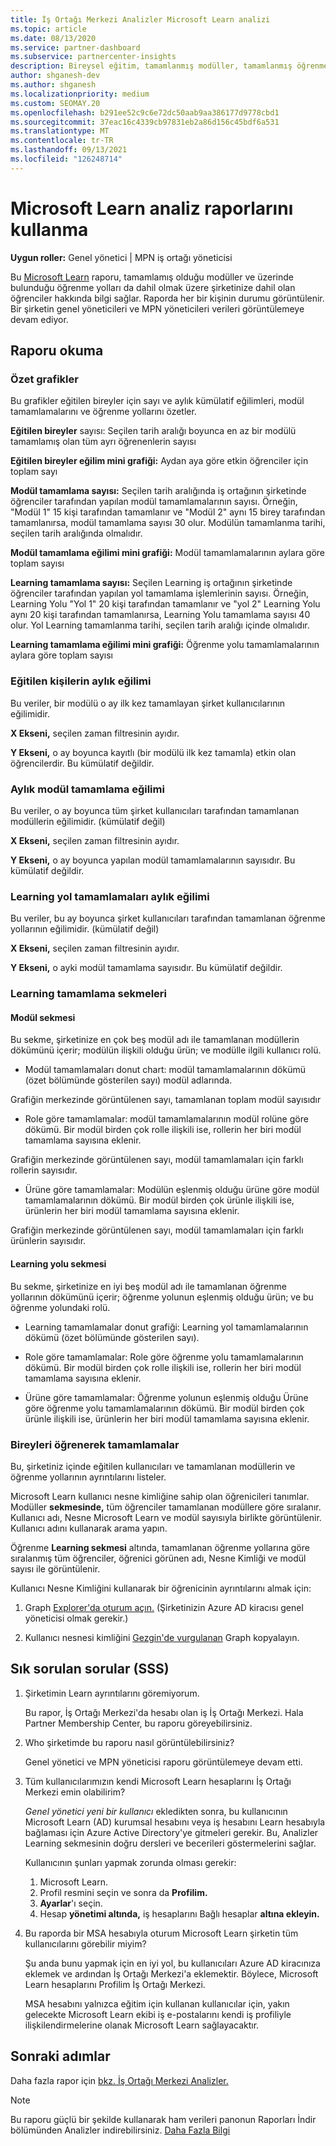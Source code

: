 ```yaml
---
title: İş Ortağı Merkezi Analizler Microsoft Learn analizi
ms.topic: article
ms.date: 08/13/2020
ms.service: partner-dashboard
ms.subservice: partnercenter-insights
description: Bireysel eğitim, tamamlanmış modüller, tamamlanmış öğrenme yolları ve daha fazlası hakkında veriden yararlanarak şirketinize gelenleri takip edin.
author: shganesh-dev
ms.author: shganesh
ms.localizationpriority: medium
ms.custom: SEOMAY.20
ms.openlocfilehash: b291ee52c9c6e72dc50aab9aa386177d9778cbd1
ms.sourcegitcommit: 37eac16c4339cb97831eb2a86d156c45bdf6a531
ms.translationtype: MT
ms.contentlocale: tr-TR
ms.lasthandoff: 09/13/2021
ms.locfileid: "126248714"
---
```

# <a name="use-microsoft-learn-analytics-reports"></a>Microsoft Learn analiz raporlarını kullanma

**Uygun roller:** Genel yönetici | MPN iş ortağı yöneticisi

Bu [Microsoft Learn](/learn/) raporu, tamamlamış olduğu modüller ve üzerinde bulunduğu öğrenme yolları da dahil olmak üzere şirketinize dahil olan öğrenciler hakkında bilgi sağlar. Raporda her bir kişinin durumu görüntülenir. Bir şirketin genel yöneticileri ve MPN yöneticileri verileri görüntülemeye devam ediyor.

## <a name="how-to-read-the-report"></a>Raporu okuma

### <a name="summary-charts"></a>Özet grafikler

Bu grafikler eğitilen bireyler için sayı ve aylık kümülatif eğilimleri, modül tamamlamalarını ve öğrenme yollarını özetler.

**Eğitilen bireyler** sayısı: Seçilen tarih aralığı boyunca en az bir modülü tamamlamış olan tüm ayrı öğrenenlerin sayısı 

**Eğitilen bireyler eğilim mini grafiği:** Aydan aya göre etkin öğrenciler için toplam sayı 

**Modül tamamlama sayısı:** Seçilen tarih aralığında iş ortağının şirketinde öğrenciler tarafından yapılan modül tamamlamalarının sayısı.
Örneğin, "Modül 1" 15 kişi tarafından tamamlanır ve "Modül 2" aynı 15 birey tarafından tamamlanırsa, modül tamamlama sayısı 30 olur. Modülün tamamlanma tarihi, seçilen tarih aralığında olmalıdır.

**Modül tamamlama eğilimi mini grafiği:** Modül tamamlamalarının aylara göre toplam sayısı 

**Learning tamamlama sayısı:** Seçilen Learning iş ortağının şirketinde öğrenciler tarafından yapılan yol tamamlama işlemlerinin sayısı.
Örneğin, Learning Yolu "Yol 1" 20 kişi tarafından tamamlanır ve "yol 2" Learning Yolu aynı 20 kişi tarafından tamamlanırsa, Learning Yolu tamamlama sayısı 40 olur. Yol Learning tamamlanma tarihi, seçilen tarih aralığı içinde olmalıdır.

**Learning tamamlama eğilimi mini grafiği:** Öğrenme yolu tamamlamalarının aylara göre toplam sayısı 

### <a name="trained-individuals-monthly-trend"></a>Eğitilen kişilerin aylık eğilimi

Bu veriler, bir modülü o ay ilk kez tamamlayan şirket kullanıcılarının eğilimidir. 

**X Ekseni,** seçilen zaman filtresinin ayıdır. 

**Y Ekseni,** o ay boyunca kayıtlı (bir modülü ilk kez tamamla) etkin olan öğrencilerdir. Bu kümülatif değildir.

### <a name="module-completions-monthly-trend"></a>Aylık modül tamamlama eğilimi

Bu veriler, o ay boyunca tüm şirket kullanıcıları tarafından tamamlanan modüllerin eğilimidir. (kümülatif değil) 

**X Ekseni,** seçilen zaman filtresinin ayıdır. 

**Y Ekseni,** o ay boyunca yapılan modül tamamlamalarının sayısıdır. Bu kümülatif değildir.

### <a name="learning-path-completions-monthly-trend"></a>Learning yol tamamlamaları aylık eğilimi

Bu veriler, bu ay boyunca şirket kullanıcıları tarafından tamamlanan öğrenme yollarının eğilimidir. (kümülatif değil) 

**X Ekseni,** seçilen zaman filtresinin ayıdır. 

**Y Ekseni,** o ayki modül tamamlama sayısıdır. Bu kümülatif değildir.

### <a name="learning-path-completion-tabs"></a>Learning tamamlama sekmeleri

#### <a name="module-tab"></a>Modül sekmesi

Bu sekme, şirketinize en çok beş modül adı ile tamamlanan modüllerin dökümünü içerir; modülün ilişkili olduğu ürün; ve modülle ilgili kullanıcı rolü.  

- Modül tamamlamaları donut chart: modül tamamlamalarının dökümü (özet bölümünde gösterilen sayı) modül adlarında.

Grafiğin merkezinde görüntülenen sayı, tamamlanan toplam modül sayısıdır

- Role göre tamamlamalar: modül tamamlamalarının modül rolüne göre dökümü. Bir modül birden çok rolle ilişkili ise, rollerin her biri modül tamamlama sayısına eklenir.

Grafiğin merkezinde görüntülenen sayı, modül tamamlamaları için farklı rollerin sayısıdır. 

- Ürüne göre tamamlamalar: Modülün eşlenmiş olduğu ürüne göre modül tamamlamalarının dökümü. Bir modül birden çok ürünle ilişkili ise, ürünlerin her biri modül tamamlama sayısına eklenir.    

Grafiğin merkezinde görüntülenen sayı, modül tamamlamaları için farklı ürünlerin sayısıdır.  

#### <a name="learning-path-tab"></a>Learning yolu sekmesi

Bu sekme, şirketinize en iyi beş modül adı ile tamamlanan öğrenme yollarının dökümünü içerir; öğrenme yolunun eşlenmiş olduğu ürün; ve bu öğrenme yolundaki rolü.  

- Learning tamamlamalar donut grafiği: Learning yol tamamlamalarının dökümü (özet bölümünde gösterilen sayı).

- Role göre tamamlamalar: Role göre öğrenme yolu tamamlamalarının dökümü. Bir modül birden çok rolle ilişkili ise, rollerin her biri modül tamamlama sayısına eklenir.

- Ürüne göre tamamlamalar: Öğrenme yolunun eşlenmiş olduğu Ürüne göre öğrenme yolu tamamlamalarının dökümü. Bir modül birden çok ürünle ilişkili ise, ürünlerin her biri modül tamamlama sayısına eklenir.

### <a name="completions-by-learning-individuals"></a>Bireyleri öğrenerek tamamlamalar

Bu, şirketiniz içinde eğitilen kullanıcıları ve tamamlanan modüllerin ve öğrenme yollarının ayrıntılarını listeler.

Microsoft Learn kullanıcı nesne kimliğine sahip olan öğrenicileri tanımlar. Modüller **sekmesinde,** tüm öğrenciler tamamlanan modüllere göre sıralanır. Kullanıcı adı, Nesne Microsoft Learn ve modül sayısıyla birlikte görüntülenir. Kullanıcı adını kullanarak arama yapın. 

Öğrenme **Learning sekmesi** altında, tamamlanan öğrenme yollarına göre sıralanmış tüm öğrenciler, öğrenici görünen adı, Nesne Kimliği ve modül sayısı ile görüntülenir.

Kullanıcı Nesne Kimliğini kullanarak bir öğrenicinin ayrıntılarını almak için: 

1. Graph [Explorer'da oturum açın.](https://developer.microsoft.com/graph/graph-explorer ) (Şirketinizin Azure AD kiracısı genel yöneticisi olmak gerekir.)

2. Kullanıcı nesnesi kimliğini [Gezgin'de vurgulanan](https://graph.microsoft.com/v1.0/users/a9633ad7-c8dc-4587-b119-0bc286b0711f) Graph kopyalayın. 

## <a name="frequently-asked-questions-faq"></a>Sık sorulan sorular (SSS)

1. Şirketimin Learn ayrıntılarını göremiyorum.

   Bu rapor, İş Ortağı Merkezi'da hesabı olan iş İş Ortağı Merkezi. Hala Partner Membership Center, bu raporu göreyebilirsiniz.

2. Who şirketimde bu raporu nasıl görüntülebilirsiniz? 

   Genel yönetici ve MPN yöneticisi raporu görüntülemeye devam etti.

3. Tüm kullanıcılarımızın kendi Microsoft Learn hesaplarını İş Ortağı Merkezi emin olabilirim?

   *Genel yönetici yeni bir kullanıcı* ekledikten sonra, [](/learn/) bu kullanıcının Microsoft Learn (AD) kurumsal hesabını veya iş hesabını Learn hesabıyla bağlaması için Azure Active Directory'ye gitmeleri gerekir. Bu, Analizler Learning sekmesinin doğru dersleri ve becerileri göstermelerini sağlar.
   
   Kullanıcının şunları yapmak zorunda olması gerekir:
   
   1. Microsoft Learn. [](/learn/)
   2. Profil resmini seçin ve sonra da **Profilim.**
   3. **Ayarlar**'ı seçin.
   4. Hesap **yönetimi altında,** iş hesaplarını Bağlı hesaplar **altına ekleyin.**

4. Bu raporda bir MSA hesabıyla oturum Microsoft Learn şirketin tüm kullanıcılarını görebilir miyim?

   Şu anda bunu yapmak için en iyi yol, bu kullanıcıları Azure AD kiracınıza eklemek ve ardından İş Ortağı Merkezi'a eklemektir. Böylece, Microsoft Learn hesaplarını Profilim İş Ortağı Merkezi.  

   MSA hesabını yalnızca eğitim için kullanan kullanıcılar için, yakın gelecekte Microsoft Learn ekibi iş e-postalarını kendi iş profiliyle ilişkilendirmelerine olanak Microsoft Learn sağlayacaktır. 

## <a name="next-steps"></a>Sonraki adımlar

Daha fazla rapor için [bkz. İş Ortağı Merkezi Analizler.](partner-center-insights.md)

>[!NOTE] 
> Bu raporu güçlü bir şekilde kullanarak ham verileri panonun Raporları İndir bölümünden Analizler indirebilirsiniz. [Daha Fazla Bilgi](insights-download-reports.md) 
